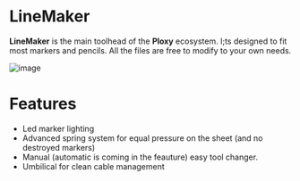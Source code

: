 # LineMaker
**LineMaker** is the main toolhead of the **Ploxy** ecosystem. I;ts designed to fit most markers and pencils. All the files are free to modify to your own needs.


![image](https://github.com/DanniDesign/Ploxy/blob/main/images/toolhead.png)

# Features

- Led marker lighting
- Advanced spring system for equal pressure on the sheet (and no destroyed markers)
- Manual (automatic is coming in the feauture) easy tool changer.
- Umbilical for clean cable management